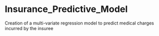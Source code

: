 # Insurance_Predictive_Model
Creation of a multi-variate regression model to predict medical charges incurred by the insuree
